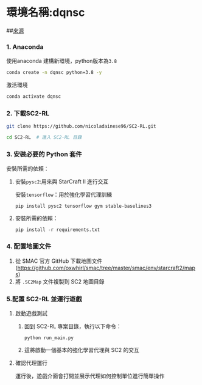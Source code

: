 # 環境名稱:dqnsc
##[來源](https://github.com/nicoladainese96/SC2-RL)

### 1. Anaconda
使用anaconda 建構新環境，python版本為`3.8`
```bash
conda create -n dqnsc python=3.8 -y
```
激活環境
```bash
conda activate dqnsc
```

### 2. 下載SC2-RL
```bash
git clone https://github.com/nicoladainese96/SC2-RL.git
```
```bash
cd SC2-RL  # 進入 SC2-RL 目錄
```

### 3. 安裝必要的 Python 套件
安裝所需的依賴：
1. 安裝`pysc2`:用來與 StarCraft II 進行交互

   安裝`tensorflow`：用於強化學習代理訓練
   ```
   pip install pysc2 tensorflow gym stable-baselines3
   ```
2. 安裝所需的依賴：
   ```
   pip install -r requirements.txt
   ```
   
### 4. 配置地圖文件
1. 從 SMAC 官方 GitHub 下載地圖文件(https://github.com/oxwhirl/smac/tree/master/smac/env/starcraft2/maps)
2. 將 `.SC2Map` 文件複製到 SC2 地圖目錄

### 5.配置 SC2-RL 並運行遊戲
1. 啟動遊戲測試
    1. 回到 SC2-RL 專案目錄，執行以下命令：
       ```
       python run_main.py
       ```
   2. 這將啟動一個基本的強化學習代理與 SC2 的交互
2. 確認代理運行
   
   運行後，遊戲介面會打開並展示代理如何控制單位進行簡單操作

